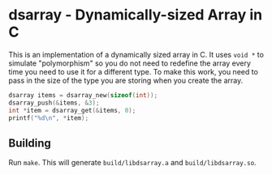 # dsarray - Dynamically-sized Array in C

This is an implementation of a dynamically sized array in C. It uses `void *` to simulate
"polymorphism" so you do not need to redefine the array every time you need to use it for a
different type. To make this work, you need to pass in the size of the type you are storing when
you create the array.

```c
dsarray items = dsarray_new(sizeof(int));
dsarray_push(&items, &3);
int *item = dsarray_get(&items, 0);
printf("%d\n", *item);
```

## Building

Run `make`. This will generate `build/libdsarray.a` and `build/libdsarray.so`.
